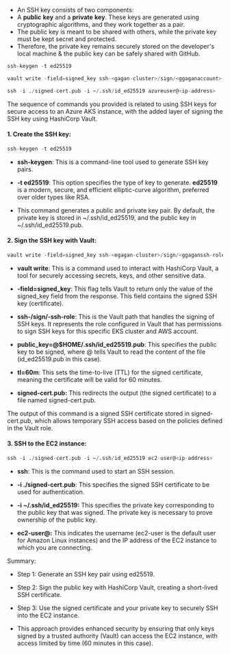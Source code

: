 - An SSH key consists of two components: 
- A **public** **key** and a **private** **key**. These keys are generated using cryptographic algorithms, and they work together as a pair. 
- The public key is meant to be shared with others, while the private key must be kept secret and protected. 
- Therefore, the private key remains securely stored on the developer's local machine & the public key can be safely shared with GitHub.

```tf
ssh-keygen -t ed25519

vault write -field=signed_key ssh-<gagan-cluster>/sign/<ggaganaccount>-ssh-role public_key=@$HOME/.ssh/id_ed25519.pub ttl=60m > signed-cert.pub

ssh -i ./signed-cert.pub -i ~/.ssh/id_ed25519 azureuser@<ip-address>
```
The sequence of commands you provided is related to using SSH keys for secure access to an Azure AKS instance, with the added layer of signing the SSH key using HashiCorp Vault. 

#### 1. Create the SSH key:
```tf
ssh-keygen -t ed25519
```
- **ssh-keygen**: This is a command-line tool used to generate SSH key pairs.
- **-t ed25519**: This option specifies the type of key to generate. **ed25519** is a modern, secure, and efficient elliptic-curve algorithm, preferred over older types like RSA.
  
- This command generates a public and private key pair. By default, the private key is stored in ~/.ssh/id_ed25519, and the public key in ~/.ssh/id_ed25519.pub.

#### 2. Sign the SSH key with Vault:
```tf
vault write -field=signed_key ssh-<egagan-cluster>/sign/<ggaganssh-role public_key=@$HOME/.ssh/id_ed25519.pub ttl=60m > signed-cert.pub
```
- **vault write**: This is a command used to interact with HashiCorp Vault, a tool for securely accessing secrets, keys, and other sensitive data.

- **-field=signed_key**: This flag tells Vault to return only the value of the signed_key field from the response. This field contains the signed SSH key (certificate).

- **ssh-<gagan-cluster-name>/sign/<gagan-account-name>-ssh-role**: This is the Vault path that handles the signing of SSH keys. It represents the role configured in Vault that has permissions to sign SSH keys for this specific EKS cluster and AWS account.

- **public_key=@$HOME/.ssh/id_ed25519.pub**: This specifies the public key to be signed, where @ tells Vault to read the content of the file (id_ed25519.pub in this case).

- **tl=60m**: This sets the time-to-live (TTL) for the signed certificate, meaning the certificate will be valid for 60 minutes.

-  **signed-cert.pub:** This redirects the output (the signed certificate) to a file named signed-cert.pub.

The output of this command is a signed SSH certificate stored in signed-cert.pub, which allows temporary SSH access based on the policies defined in the Vault role.

#### 3. SSH to the EC2 instance:
```tf
ssh -i ./signed-cert.pub -i ~/.ssh/id_ed25519 ec2-user@<ip-address>
```
- **ssh**: This is the command used to start an SSH session.

- **-i ./signed-cert.pub**: This specifies the signed SSH certificate to be used for authentication.

- **-i ~/.ssh/id_ed25519:** This specifies the private key corresponding to the public key that was signed. The private key is necessary to prove ownership of the public key.

- **ec2-user@<ip-address>:** This indicates the username (ec2-user is the default user for Amazon Linux instances) and the IP address of the EC2 instance to which you are connecting.

Summary:
- Step 1: Generate an SSH key pair using ed25519.
- Step 2: Sign the public key with HashiCorp Vault, creating a short-lived SSH certificate.
- Step 3: Use the signed certificate and your private key to securely SSH into the EC2 instance.
  
- This approach provides enhanced security by ensuring that only keys signed by a trusted authority (Vault) can access the EC2 instance, with access limited by time (60 minutes in this case).